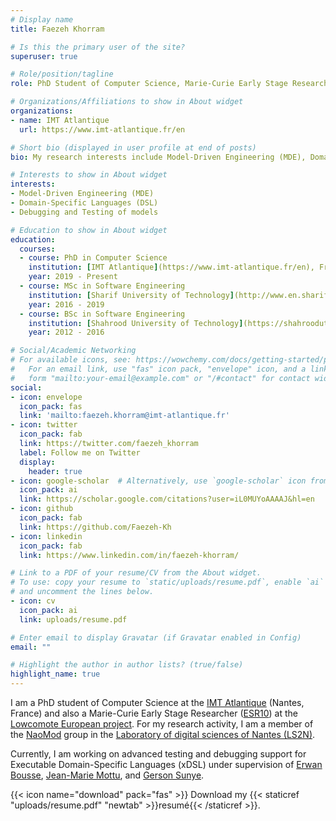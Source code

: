 ```yaml
---
# Display name
title: Faezeh Khorram

# Is this the primary user of the site?
superuser: true

# Role/position/tagline
role: PhD Student of Computer Science, Marie-Curie Early Stage Researcher ([Lowcomote project](https://www.lowcomote.eu/))

# Organizations/Affiliations to show in About widget
organizations:
- name: IMT Atlantique
  url: https://www.imt-atlantique.fr/en

# Short bio (displayed in user profile at end of posts)
bio: My research interests include Model-Driven Engineering (MDE), Domain-Specific Languages (DSL) and Debugging and Testing of models.

# Interests to show in About widget
interests:
- Model-Driven Engineering (MDE)
- Domain-Specific Languages (DSL)
- Debugging and Testing of models

# Education to show in About widget
education:
  courses:
  - course: PhD in Computer Science
    institution: [IMT Atlantique](https://www.imt-atlantique.fr/en), France
    year: 2019 - Present
  - course: MSc in Software Engineering
    institution: [Sharif University of Technology](http://www.en.sharif.edu/), Iran
    year: 2016 - 2019
  - course: BSc in Software Engineering
    institution: [Shahrood University of Technology](https://shahroodut.ac.ir/en/), Iran
    year: 2012 - 2016

# Social/Academic Networking
# For available icons, see: https://wowchemy.com/docs/getting-started/page-builder/#icons
#   For an email link, use "fas" icon pack, "envelope" icon, and a link in the
#   form "mailto:your-email@example.com" or "/#contact" for contact widget.
social:
- icon: envelope
  icon_pack: fas
  link: 'mailto:faezeh.khorram@imt-atlantique.fr'
- icon: twitter
  icon_pack: fab
  link: https://twitter.com/faezeh_khorram
  label: Follow me on Twitter
  display:
    header: true
- icon: google-scholar  # Alternatively, use `google-scholar` icon from `ai` icon pack
  icon_pack: ai
  link: https://scholar.google.com/citations?user=iL0MUYoAAAAJ&hl=en
- icon: github
  icon_pack: fab
  link: https://github.com/Faezeh-Kh
- icon: linkedin
  icon_pack: fab
  link: https://www.linkedin.com/in/faezeh-khorram/

# Link to a PDF of your resume/CV from the About widget.
# To use: copy your resume to `static/uploads/resume.pdf`, enable `ai` icons in `params.toml`,
# and uncomment the lines below.
- icon: cv
  icon_pack: ai
  link: uploads/resume.pdf

# Enter email to display Gravatar (if Gravatar enabled in Config)
email: ""

# Highlight the author in author lists? (true/false)
highlight_name: true
---
```


I am a PhD student of Computer Science at the [IMT Atlantique](https://www.imt-atlantique.fr/en) (Nantes, France) and 
also a Marie-Curie Early Stage Researcher ([ESR10](https://www.lowcomote.eu/esr/10/)) at the [Lowcomote European project](https://www.lowcomote.eu/).
For my research activity, I am a member of the [NaoMod](https://naomod.github.io/) group 
in the [Laboratory of digital sciences of Nantes (LS2N)](https://www.ls2n.fr/?lang=en).

Currently, I am working on advanced testing and debugging support for Executable Domain-Specific Languages (xDSL)
under supervision of [Erwan Bousse](https://bousse-e.univ-nantes.io/), [Jean-Marie Mottu](http://pagesperso.ls2n.fr/~mottu-jm/welcome-en.html), and [Gerson Sunye](https://sunye.github.io/).

{{< icon name="download" pack="fas" >}} Download my {{< staticref "uploads/resume.pdf" "newtab" >}}resumé{{< /staticref >}}.
